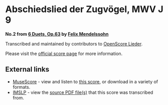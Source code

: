 
# Abschiedslied der Zugvögel, MWV J 9

__No.2 from [6 Duets, Op.63](..) by [Felix Mendelssohn](../..)__

Transcribed and maintained by contributors to [OpenScore Lieder].

Please visit the [official score page] for more information.

[official score page]: https://musescore.com/openscore-lieder-corpus/scores/7076589
[OpenScore Lieder]: https://musescore.com/openscore-lieder-corpus

## External links

- [MuseScore] - view and listen to [this score][MuseScore], or download in a variety of formats.
- [IMSLP] - view the [source PDF file(s)][IMSLP] that this score was transcribed from.

[MuseScore]: https://musescore.com/score/7076589
[IMSLP]: https://imslp.org/wiki/Special:ReverseLookup/41375

